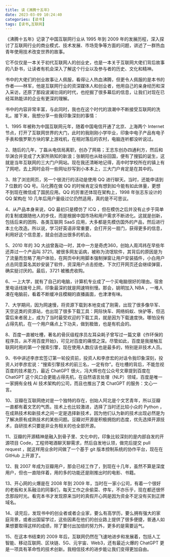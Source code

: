 ```yaml
---
title: 读《沸腾十五年》
date: 2023-03-09 10:24:40
categories: [读书]
tags: [读书,互联网]
---
```


《沸腾十五年》记录了中国互联网行业从 1995 年到 2009 年的发展历程，深入探讨了互联网行业的商业模式、技术发展、市场竞争等方面的问题，讲述了一群热血青年使用技术改变世界的故事。
<!--more-->
它不仅仅是一本关于初代互联网人的创业史，也是一本关于互联网大佬们背后故事的八卦书，让读者有机会深入了解这个行业以及参与者的历史、文化和精神。

书中的大佬们的创业故事让人佩服，看得让人热血沸腾，但更令人佩服的是本书的作者——林军，他是互联网行业的资深媒体人和创业者，他用自己的亲身经历和深入采访，还原了那段波澜壮阔的时代，也挖掘了很多幕后的信息，让我们对现在已经耳熟能详的企业有更深的理解。

书中的内容非常丰富，与此同时，我也在这个时代的浪潮中不断接受互联网的洗礼。接下来，我想分享一些我印象深刻的事情：

1、1995 年被称为中国互联网元年，随着中国电信开通了北京、上海两个 Internet 节点，打开了互联网世界的大门，此时的我刚刚小学毕业，印象中电子产品有电子手表和俄罗斯方块的掌上游戏机，在相对落后的农村，电脑连听都没听说过。

2、随后的几年，丁磊从电信局离职，创办了网易；王志东创办四通利方，然后和华渊合并变成了大家所熟知的新浪；张朝阳也从硅谷回国，便有了搜狐的诞生，这就是当年互联网的三大门户网站。现在我还清晰地记得，高中时学校所在的镇上有了网吧，去上网时会将一些网址抄写到小本本上，三大门户肯定是在其中的。

3、除了浏览网页，另一个很流行的活动是使用 QQ 进行聊天。当时，还能申请到 7 位数的 QQ 号。马化腾在做 QQ 的时候肯定没有想到如今能有如此体量，更想不到现在微信成了国民应用。QQ 的厉害还体现在架构上，1998 年张志东设计的 QQ 架构在 10 几年后用户量级过亿仍然适用，真的是不可思议。

4、从产品本身来说，QQ 最初只是模仿了 ICQ ，但在模仿之后并没有止步于简单的复制或跟随他人的步伐，而是根据中国市场和用户需求不断进化。这就是创新，包括后来的团购、各类互联网 SaaS 应用，大多都是先模仿国外的产品，然后进行本土化改造。所以说，学习好英语非常重要，会打开另一扇门，获得更多的信息，利用好这个信息差，就会创造出很多的机会。

5、2010 年的 3Q 大战曾轰动一时，其中一方是奇虎360，创始人周鸿祎在早些年还弄过一个产品叫 3721，被很多网友诟病，被称为流氓软件，其背后的原因是为了流量而忽略了用户体验，在网页中利用脚本强制弹窗让用户安装插件，小白用户点击同意莫名其妙安装了软件，资深用户点击拒绝，下次打开网页还会继续弹窗，确实挺讨厌的。最后，3721 被雅虎收购。

6、一上大学，就有了自己的电脑，计算机专业成了一个买电脑很好的理由。宿舍里电话线拨号上网，印象最深的就是网速特别慢。那会，姚明加入 NBA ，一堆人凑在电脑前，看着不断缓冲且模糊的直播画面，也津津有味。

7、大学期间，因为网速慢，将资源下载到本地变成了刚需，出现了很多像华军、天空这类的资源站，也出现了很多下载工具：网际快车、网络蚂蚁、快驴等，但迅雷后来者居上，成为了当时最受欢迎的下载工具，就是因为下载速度快。哪怕没有占得先机，在一个用户痛点上下功夫，做到极致，也是有机会的。

8、百度一直被吐槽，著名的骨灰级程序员左耳朵耗子曾写过一篇文章《作环保的程序员，从不用百度开始》，可见对百度的痛恨之深。尽管如此，百度是我接触互联网时用的第一个搜索引擎，现在使用人数应该也是最多的，特别是非技术人员。

9、书中讲述李彦宏签订第一轮投资前，投资人和李彦宏的对话令我印象深刻，投资人对李彦宏说：“搜索引擎技术的前三名，一定有你”。在吐槽的背后，不能忽视百度的技术能力，最近 ChatGPT 很火，冯大辉也在公众号文章提到百度在 ChatGPT 这个风口会更能占得先机，在自然语言处理（NLP）领域，百度是唯一一家拥有全栈 AI 技术架构的公司，而且也推出了类 ChatGPT 的服务：文心一言。

10、豆瓣在互联网绝对是一个独特的存在，创始人阿北是个文艺青年，所以豆瓣一直都有着文艺的气质。技术上也比较激进，选择了当时还比较小众的 Python ，在成熟技术和新技术之间一定是选择新技术，因为他们认为新的技术出现必然是为了解决原有成熟技术的某些问题。豆瓣对开源是积极拥抱的态度，优先选择开源技术，自研技术只要是非业务相关的也全部开源。

11、豆瓣的开源精神是融入到骨子里、文化中的，印象比较深刻的是内部自发的开源项目 Code，工程师喝酒聊天聊需求，然后自发地认领，做完后提交 pull request ，就这样用业余时间做了一个基于 git 版本控制系统的协作平台，现在在 GitHub 上开源了。

12、我 2007 年成为豆瓣用户，那会已经工作了，到现在十几年，虽然不算是深度用户，但也一直陪伴着，用的多的功能还是刚推出时的电影、书籍。

13、开心网的火爆是在 2008 年到 2009 年，当时在一家小公司，有着一个很好的老板和关系融洽的同事们，每天工作之余偷菜、停车，不亦乐乎，现在都还很怀念那段时光。看完本书才发现原来当时的真假开心网是因为资金不足没有买到正牌域名。

14、读完后，发现书中的创业者或者企业家，要么有高学历，要么拥有强大的家庭背景，或者出国留学过，这些因素在他们的创业路上提供了很多便捷，普通人如果想要取得这样的成绩，除了要付出加倍的努力外，更多的是需要运气。

15、在这本书结束的 2009 年后，互联网仍然在飞速地进步和发展着，包括人工智能、移动互联网、区块链、5G、元宇宙、Web3，还有最近火爆的 ChatGPT 更是一项具有革命性的技术创新。我相信技术的进步能让我们变得更加自由。